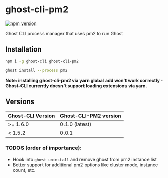 # ghost-cli-pm2
[![npm version](https://badge.fury.io/js/ghost-cli-pm2.svg)](https://badge.fury.io/js/ghost-cli-pm2)

Ghost CLI process manager that uses pm2 to run Ghost

## Installation

```sh
npm i -g ghost-cli ghost-cli-pm2

ghost install --process pm2
```

**Note: installing ghost-cli-pm2 via yarn global add won't work correctly - Ghost-CLI currently doesn't support loading extensions via yarn.**

## Versions
| Ghost-CLI Version | Ghost-CLI-PM2 version |
|--|--|
| >= 1.6.0 | 0.1.0 (latest) |
| < 1.5.2 | 0.0.1 |


### TODOS (order of importance):
- Hook into `ghost uninstall` and remove ghost from pm2 instance list
- Better support for additional pm2 options like cluster mode, instance count, etc.
